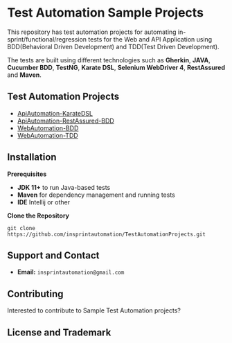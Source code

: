 Test Automation Sample Projects
===============

This repository has test automation projects for automating in-sprint/functional/regression tests for the Web and API Application using BDD(Behavioral Driven Development) and TDD(Test Driven Development). 

The tests are built using different technologies such as **Gherkin**, **JAVA**, **Cucumber BDD**, **TestNG**, **Karate DSL**, **Selenium WebDriver 4**, **RestAssured** and **Maven**.

Test Automation Projects
------------

- [ApiAutomation-KarateDSL](./ApiAutomation-KarateDSL/README.md)
- [ApiAutomation-RestAssured-BDD](./ApiAutomation-RestAssured-BDD/README.md)
- [WebAutomation-BDD](./WebAutomation-BDD/README.md)
- [WebAutomation-TDD](./WebAutomation-TDD/README.md)

Installation
------------
**Prerequisites**

- **JDK 11+** to run Java-based tests
- **Maven** for dependency management and running tests
- **IDE** Intellij or other

**Clone the Repository**

`git clone https://github.com/insprintautomation/TestAutomationProjects.git`

Support and Contact
-------------------

- **Email:** `insprintautomation@gmail.com`


Contributing
------------

Interested to contribute to Sample Test Automation projects?

License and Trademark
---------------------



